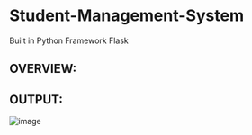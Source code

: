 # Student-Management-System
Built in Python Framework Flask

## OVERVIEW:

## OUTPUT:
  ![image](https://user-images.githubusercontent.com/122221586/226708839-aaf96004-3995-4dfe-8dbc-a07f6a474421.png)
